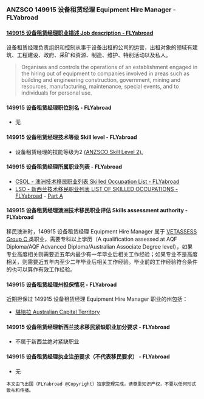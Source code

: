 ### ANZSCO 149915 设备租赁经理 Equipment Hire Manager - FLYabroad ###

####  [149915 设备租赁经理职业描述 Job description - FLYabroad](http://www.flyabroadvisa.com/anzsco/1499.html#149915)

设备租赁经理负责组织和控制从事于设备出租的公司的运营，出租对象的领域有建筑、工程建设、政府、采矿和资源、制造、维护、特别活动以及私人。

> Organises and controls the operations of an establishment engaged in the hiring out of equipment to companies involved in areas such as building and engineering construction, government, mining and resources, manufacturing, maintenance, special events, and to individuals for personal use.

#### 149915 设备租赁经理职位别名 - FLYabroad
 
- 无

#### 149915 设备租赁经理技术等级 Skill level - FLYabroad

- 设备租赁经理的技能等级为2 [(ANZSCO Skill Level 2)](http://www.flyabroadvisa.com/anzsco/)。

#### 149915 设备租赁经理所属职业列表 - FLYabroad

- [CSOL - 澳洲技术移民职业列表 Skilled Occupation List - FLYabroad](http://www.flyabroadvisa.com/sol/)
- [LSO - 新西兰技术移民职业列表 LIST OF SKILLED OCCUPATIONS - FLYabroad](http://nz.flyabroadvisa.com/lso/) - [Part A](parta)

#### 149915 设备租赁经理澳洲技术移民职业评估 Skills assessment authority - FLYabroad

移民澳洲时，149915 设备租赁经理 Equipment Hire Manager 属于 [VETASSESS Group C ](http://www.flyabroadvisa.com/ass/vetassess.html)类职业，需要专科以上学历（A qualification assessed at AQF Diploma/AQF Advanced Diploma/Australian Associate Degree level），如果专业高度相关则需要近五年内最少有一年毕业后相关工作经验；如果专业不是高度相关，则需要近五年内至少二年毕业后相关工作经验。毕业前的工作经验符合条件的也可以算作有效工作经验。

#### 149915 设备租赁经理州担保情况 - FLYabroad

近期担保过 149915 设备租赁经理 Equipment Hire Manager 职业的州包括：

- [堪培拉 Australian Capital Territory](http://www.flyabroadvisa.com/zdb/act.html)

#### 149915 设备租赁经理新西兰技术移民紧缺职业加分要求 - FLYabroad

- 不属于新西兰绝对紧缺职业

#### 149915 设备租赁经理执业注册要求（不代表移民要求） - FLYabroad

- 无

`本文由飞出国（FLYabroad @Copyright）独家整理完成，请尊重知识产权，不要以任何形式散布和传播。`